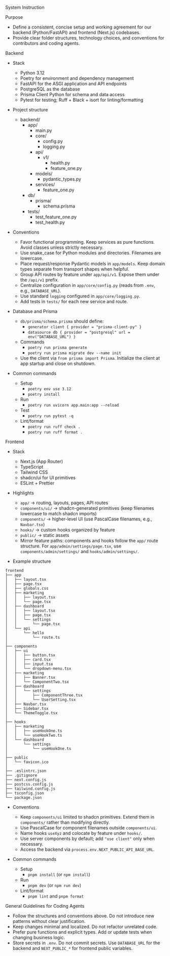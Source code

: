 System Instruction

Purpose

- Define a consistent, concise setup and working agreement for our backend (Python/FastAPI) and frontend (Next.js) codebases.
- Provide clear folder structures, technology choices, and conventions for contributors and coding agents.

Backend

- Stack
    - Python 3.12
    - Poetry for environment and dependency management
    - FastAPI for the ASGI application and API endpoints
    - PostgreSQL as the database
    - Prisma Client Python for schema and data access
    - Pytest for testing; Ruff + Black + isort for linting/formatting

- Project structure
    - backend/
        - app/
            - main.py
            - core/
                - config.py
                - logging.py
            - api/
                - v1/
                    - health.py
                    - feature_one.py
            - models/
                - pydantic_types.py
            - services/
                - feature_one.py
        - db/
            - prisma/
                - schema.prisma
        - tests/
            - test_feature_one.py
            - test_health.py

- Conventions
    - Favor functional programming. Keep services as pure functions. Avoid classes unless strictly necessary.
    - Use snake_case for Python modules and directories. Filenames are lowercase.
    - Place request/response Pydantic models in `app/models`. Keep domain types separate from transport shapes when helpful.
    - Group API routes by feature under `app/api/v1`. Expose them under the `/api/v1` prefix.
    - Centralize configuration in `app/core/config.py` (reads from `.env`, e.g., `DATABASE_URL`).
    - Use standard `logging` configured in `app/core/logging.py`.
    - Add tests in `tests/` for each new service and route.

- Database and Prisma
    - `db/prisma/schema.prisma` should define:
        - `generator client { provider = "prisma-client-py" }`
        - `datasource db { provider = "postgresql" url = env("DATABASE_URL") }`
    - Commands
        - `poetry run prisma generate`
        - `poetry run prisma migrate dev --name init`
    - Use the client via `from prisma import Prisma`. Initialize the client at app startup and close on shutdown.

- Common commands
    - Setup
        - `poetry env use 3.12`
        - `poetry install`
    - Run
        - `poetry run uvicorn app.main:app --reload`
    - Test
        - `poetry run pytest -q`
    - Lint/format
        - `poetry run ruff check .`
        - `poetry run ruff format .`

Frontend

- Stack
    - Next.js (App Router)
    - TypeScript
    - Tailwind CSS
    - shadcn/ui for UI primitives
    - ESLint + Prettier

- Highlights
    - `app/` → routing, layouts, pages, API routes
    - `components/ui/` → shadcn-generated primitives (keep filenames lowercase to match shadcn imports)
    - `components/` → higher-level UI (use PascalCase filenames, e.g., `Navbar.tsx`)
    - `hooks/` → custom hooks organized by feature
    - `public/` → static assets
    - Mirror feature paths: components and hooks follow the `app/` route structure. For `app/admin/settings/page.tsx`, use `components/admin/settings/` and `hooks/admin/settings/`.

- Example structure

```
frontend
├── app
│   ├── layout.tsx
│   ├── page.tsx
│   ├── globals.css
│   ├── marketing
│   │   ├── layout.tsx
│   │   └── page.tsx
│   ├── dashboard
│   │   ├── layout.tsx
│   │   ├── page.tsx
│   │   └── settings
│   │       └── page.tsx
│   └── api
│       └── hello
│           └── route.ts
│
├── components
│   ├── ui
│   │   ├── button.tsx
│   │   ├── card.tsx
│   │   ├── input.tsx
│   │   └── dropdown-menu.tsx
│   ├── marketing
│   │   ├── Banner.tsx
│   │   └── ComponentTwo.tsx
│   ├── dashboard
│   │   └── settings
│   │       ├── ComponentThree.tsx
│   │       └── UserSetting.tsx
│   ├── Navbar.tsx
│   ├── Sidebar.tsx
│   └── ThemeToggle.tsx
│
├── hooks
│   ├── marketing
│   │   ├── useHookOne.ts
│   │   └── useHookTwo.ts
│   └── dashboard
│       └── settings
│           └── useHookOne.ts
│
├── public
│   └── favicon.ico
│
├── .eslintrc.json
├── .gitignore
├── next.config.js
├── postcss.config.js
├── tailwind.config.js
├── tsconfig.json
└── package.json
```

- Conventions
    - Keep `components/ui` limited to shadcn primitives. Extend them in `components/` rather than modifying directly.
    - Use PascalCase for component filenames outside `components/ui`.
    - Name hooks `useXyz` and colocate by feature under `hooks/`.
    - Use server components by default; add `"use client"` only when necessary.
    - Access the backend via `process.env.NEXT_PUBLIC_API_BASE_URL`.

- Common commands
    - Setup
        - `pnpm install` (or `npm install`)
    - Run
        - `pnpm dev` (or `npm run dev`)
    - Lint/format
        - `pnpm lint` and `pnpm format`

General Guidelines for Coding Agents

- Follow the structures and conventions above. Do not introduce new patterns without clear justification.
- Keep changes minimal and localized. Do not refactor unrelated code.
- Prefer pure functions and explicit types. Add or update tests when changing business logic.
- Store secrets in `.env`. Do not commit secrets. Use `DATABASE_URL` for the backend and `NEXT_PUBLIC_*` for frontend public variables.

